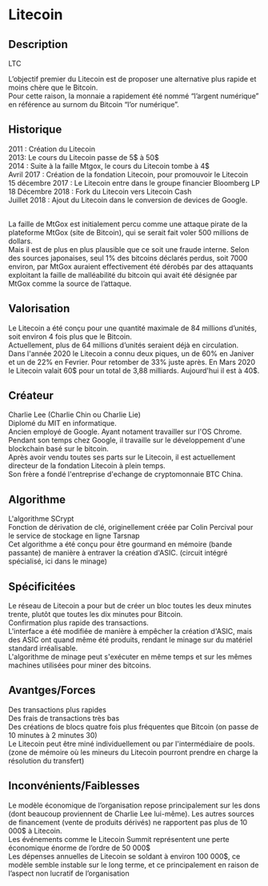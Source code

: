 <h1>Litecoin</h1>

<h2>Description</h2>
LTC

<p>L’objectif premier du Litecoin est de proposer une alternative plus rapide et moins chère que le Bitcoin. <br>
Pour cette raison, la monnaie a rapidement été nommé “l’argent numérique” en référence au surnom du Bitcoin “l’or numérique”.<br>
</p>



<h2>Historique</h2>

<p>
2011 : Création du Litecoin<br>
2013: Le cours du Litecoin passe de 5$ à 50$<br>
2014 : Suite à la faille Mtgox, le cours du Litecoin tombe à 4$<br>
Avril 2017 : Création de la fondation Litecoin, pour promouvoir le Litecoin<br>
15 décembre 2017 : Le Litecoin entre dans le groupe financier Bloomberg LP <br>
18 Décembre 2018 : Fork du Litecoin vers Litecoin Cash <br>
Juillet 2018 : Ajout du Litecoin dans le conversion de devices de Google.<br><br>

La faille de MtGox est initialement percu comme une attaque pirate de la plateforme MtGox (site de Bitcoin), qui se serait fait voler 500 millions de dollars.<br>
Mais il est de plus en plus plausible que ce soit une fraude interne.
Selon des sources japonaises,  seul 1% des bitcoins déclarés perdus, soit 7000 environ, par MtGox auraient effectivement été dérobés par des attaquants exploitant la faille de malléabilité du bitcoin qui avait été désignée par MtGox comme la source de l’attaque. 
</p>




<h2>Valorisation</h2>

Le Litecoin a été conçu pour une quantité maximale de 84 millions d’unités, soit environ 4 fois plus que le Bitcoin. <br>
Actuellement, plus de 64 millions d’unités seraient déjà en circulation.<br>
Dans l'année 2020 le Litecoin a connu deux piques, un de 60% en Janiver et un de 22% en Fevrier. Pour retomber de 33% juste après.
En Mars 2020 le Litecoin valait 60$ pour un total de 3,88 milliards.
Aujourd'hui il est à 40$.


<p></p>



<h2>Créateur</h2>

<p>Charlie Lee (Charlie Chin ou Charlie Lie)<br>
Diplomé du MIT en informatique.<br> 
Ancien employé de Google. Ayant notament travailler sur l'OS Chrome. Pendant son temps chez Google, il travaille sur le développement d'une blockchain basé sur le bitcoin.<br>
Après avoir vendu toutes ses parts sur le Litecoin, il est actuellement directeur de la fondation Litecoin à plein temps.<br>
Son frère a fondé l'entreprise d'echange de cryptomonnaie BTC China.
</p>



<h2>Algorithme</h2>

<p>
L'algorithme SCrypt<br>
Fonction de dérivation de clé, originellement créée par Colin Percival pour le service de stockage en ligne Tarsnap <br>
Cet algorithme a été conçu pour être gourmand en mémoire (bande passante) de manière à entraver la création d'ASIC. (circuit intégré spécialisé, ici dans le minage)
</p>

<h2>Spécificitées</h2>

<p>
Le réseau de Litecoin a pour but de créer un bloc toutes les deux minutes trente, plutôt que toutes les dix minutes pour Bitcoin.<br>
Confirmation plus rapide des transactions.<br>
L'interface a été modifiée de manière à empêcher la création d'ASIC, mais des ASIC ont quand même été produits, rendant le minage sur du matériel standard irréalisable.<br>
L'algorithme de minage peut s'exécuter en même temps et sur les mêmes machines utilisées pour miner des bitcoins.</p>

<h2>Avantges/Forces</h2>

<p>

Des transactions plus rapides<br>
Des frais de transactions très bas<br>
Des créations de blocs quatre fois plus fréquentes que Bitcoin (on passe de 10 minutes à 2 minutes 30)<br>
Le Litecoin peut être miné individuellement ou par l'intermédiaire de pools. (zone de mémoire où les mineurs du Litecoin pourront prendre en charge la résolution du transfert)<br>
</p>


<h2>Inconvénients/Faiblesses</h2>

<p>
Le modèle économique de l’organisation repose principalement sur les dons (dont beaucoup proviennent de Charlie Lee lui-même). Les autres sources de financement (vente de produits dérivés) ne rapportent pas plus de 10 000$ à Litecoin.<br>
Les événements comme le Litecoin Summit représentent une perte économique énorme de l’ordre de 50 000$<br>
Les dépenses annuelles de Litecoin se soldant à environ 100 000$, ce modèle semble instable sur le long terme, et ce principalement en raison de l’aspect non lucratif de l’organisation<br>
</p>